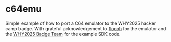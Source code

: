 # c64emu

Simple example of how to port a C64 emulator to the WHY2025 hacker camp badge. With grateful acknowledgement to [floooh](https://github.com/floooh/chips) for the emulator and the [WHY2025 Badge Team](https://gitlab.com/why2025/team-badge/firmware) for the example SDK code.

